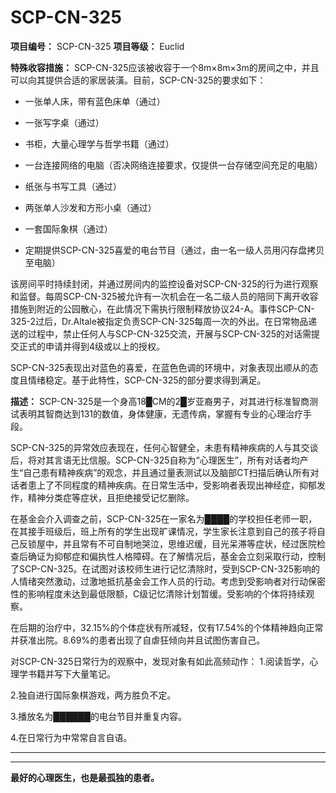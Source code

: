 # SCP-CN-325


**项目编号：** SCP-CN-325
**项目等级：** Euclid

**特殊收容措施：** SCP-CN-325应该被收容于一个8m×8m×3m的房间之中，并且可以向其提供合适的家居装潢。目前，SCP-CN-325的要求如下：

- 一张单人床，带有蓝色床单（通过）

- 一张写字桌（通过）

- 书柜，大量心理学与哲学书籍（通过）

- 一台连接网络的电脑（否决网络连接要求，仅提供一台存储空间充足的电脑）

- 纸张与书写工具（通过）

- 两张单人沙发和方形小桌（通过）

- 一套国际象棋（通过）

- 定期提供SCP-CN-325喜爱的电台节目（通过，由一名一级人员用闪存盘拷贝至电脑）

该房间平时持续封闭，并通过房间内的监控设备对SCP-CN-325的行为进行观察和监督。每周SCP-CN-325被允许有一次机会在一名二级人员的陪同下离开收容措施到附近的公园散心，在此情况下需执行限制释放协议24-A。事件SCP-CN-325-2过后，Dr.Altale被指定负责SCP-CN-325每周一次的外出。在日常物品递送的过程中，禁止任何人与SCP-CN-325交流，开展与SCP-CN-325的对话需提交正式的申请并得到4级或以上的授权。

SCP-CN-325表现出对蓝色的喜爱，在蓝色色调的环境中，对象表现出顺从的态度且情绪稳定。基于此特性，SCP-CN-325的部分要求得到满足。

**描述：** SCP-CN-325是一个身高18█CM的2█岁亚裔男子，对其进行标准智商测试表明其智商达到131的数值，身体健康，无遗传病，掌握有专业的心理治疗手段。

SCP-CN-325的异常效应表现在，任何心智健全，未患有精神疾病的人与其交谈后，将对其言语无比信服。SCP-CN-325自称为“心理医生”，所有对话者均产生“自己患有精神疾病”的观念，并且通过量表测试以及脑部CT扫描后确认所有对话者患上了不同程度的精神疾病。在日常生活中，受影响者表现出神经症，抑郁发作，精神分类症等症状，且拒绝接受记忆删除。

在基金会介入调查之前，SCP-CN-325在一家名为████的学校担任老师一职，在其接手班级后，班上所有的学生出现旷课情况，学生家长注意到自己的孩子将自己反锁屋中，并且常有不可自制地哭泣，思维迟缓，目光呆滞等症状，经过医院检查后确证为抑郁症和偏执性人格障碍。在了解情况后，基金会立刻采取行动，控制了SCP-CN-325。在试图对该校师生进行记忆清除时，受到SCP-CN-325影响的人情绪突然激动，过激地抵抗基金会工作人员的行动。考虑到受影响者对行动保密性的影响程度未达到最低限额，C级记忆清除计划暂缓。受影响的个体将持续观察。

在后期的治疗中，32.15%的个体症状有所减轻，仅有17.54%的个体精神趋向正常并获准出院。8.69%的患者出现了自虐狂倾向并且试图伤害自己。

对SCP-CN-325日常行为的观察中，发现对象有如此高频动作：
1.阅读哲学，心理学书籍并写下大量笔记。

2.独自进行国际象棋游戏，两方胜负不定。

3.播放名为██████的电台节目并重复内容。

4.在日常行为中常常自言自语。



---



---

<strong>&#26368;&#22909;&#30340;&#24515;&#29702;&#21307;&#29983;&#65292;&#20063;&#26159;&#26368;&#23396;&#29420;&#30340;&#24739;&#32773;&#12290;</strong>

